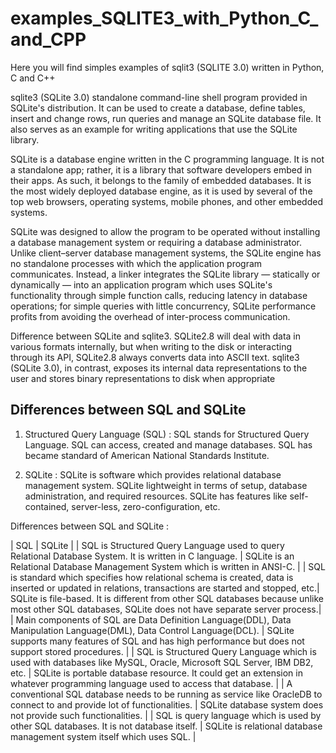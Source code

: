 # examples_SQLITE3_with_Python_C_and_CPP

Here you will find simples examples of  sqlit3 (SQLITE 3.0) written in Python, C and C++

sqlite3 (SQLite 3.0) standalone command-line shell program provided in SQLite's distribution. It can be used to create a database, define tables, insert and change rows, run queries and manage an SQLite database file. It also serves as an example for writing applications that use the SQLite library.

SQLite is a database engine written in the C programming language. It is not a standalone app; rather, it is a library that software developers embed in their apps. As such, it belongs to the family of embedded databases. It is the most widely deployed database engine, as it is used by several of the top web browsers, operating systems, mobile phones, and other embedded systems.

SQLite was designed to allow the program to be operated without installing a database management system or requiring a database administrator. Unlike client–server database management systems, the SQLite engine has no standalone processes with which the application program communicates. Instead, a linker integrates the SQLite library — statically or dynamically — into an application program which uses SQLite's functionality through simple function calls, reducing latency in database operations; for simple queries with little concurrency, SQLite performance profits from avoiding the overhead of inter-process communication.

Difference between SQLite and sqlite3. SQLite2.8 will deal with data in various formats internally, but when writing to the disk or interacting through its API, SQLite2.8 always converts data into ASCII text. sqlite3 (SQLite 3.0), in contrast, exposes its internal data representations to the user and stores binary representations to disk when appropriate

## Differences between SQL and SQLite

1. Structured Query Language (SQL) : SQL stands for Structured Query Language. SQL can access, created and manage databases. SQL has became standard of American National Standards Institute.

2. SQLite : SQLite is software which provides relational database management system. SQLite lightweight in terms of setup, database administration, and required resources. SQLite has features like self-contained, server-less, zero-configuration, etc.

Differences between SQL and SQLite :

| SQL	 | SQLite | 
| SQL is Structured Query Language used to query Relational Database System. It is written in C language.	| SQLite is an Relational Database Management System which is written in ANSI-C. |
| SQL is standard which specifies how relational schema is created, data is inserted or updated in relations, transactions are started and stopped, etc.| SQLite is file-based. It is different from other SQL databases because unlike most other SQL databases, SQLite does not have separate server process.|
| Main components of SQL are Data Definition Language(DDL), Data Manipulation Language(DML), Data Control Language(DCL).	| SQLite supports many features of SQL and has high performance but does not support stored procedures. |
| SQL is Structured Query Language which is used with databases like MySQL, Oracle, Microsoft SQL Server, IBM DB2, etc.	| SQLite is portable database resource. It could get an extension in whatever programming language used to access that database. |
| A conventional SQL database needs to be running as service like OracleDB to connect to and provide lot of functionalities. |	SQLite database system does not provide such functionalities. |
| SQL is query language which is used by other SQL databases. It is not database itself. |	SQLite is relational database management system itself which uses SQL. |
